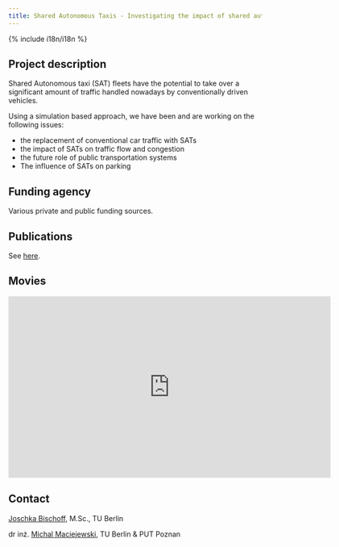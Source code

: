 ```yaml
---
title: Shared Autonomous Taxis - Investigating the impact of shared autonomous taxi system in a world of self-driving cars.
---
```


{% include i18n/i18n %}

<div class="invert-images" markdown=1>

## Project description

Shared Autonomous taxi (SAT) fleets have the potential to take over a significant amount of traffic handled nowadays by conventionally driven vehicles.

Using a simulation based approach, we have been and are working on the following issues:

-   the replacement of conventional car traffic with SATs
-   the impact of SATs on traffic flow and congestion
-   the future role of public transportation systems
-   The influence of SATs on parking

## Funding agency

Various private and public funding sources.

## Publications

See [here](https://vsp.berlin/publications/).

## Movies
<iframe title="vimeo-player" src="https://player.vimeo.com/video/195595750?h=24493e6d46" width="640" height="360" frameborder="0"    allowfullscreen></iframe>

## Contact

[Joschka Bischoff](https://www.tu.berlin/vsp/team), M.Sc., TU Berlin

dr inż. [Michal Maciejewski](https://www.tu.berlin/vsp/team), TU Berlin & PUT Poznan